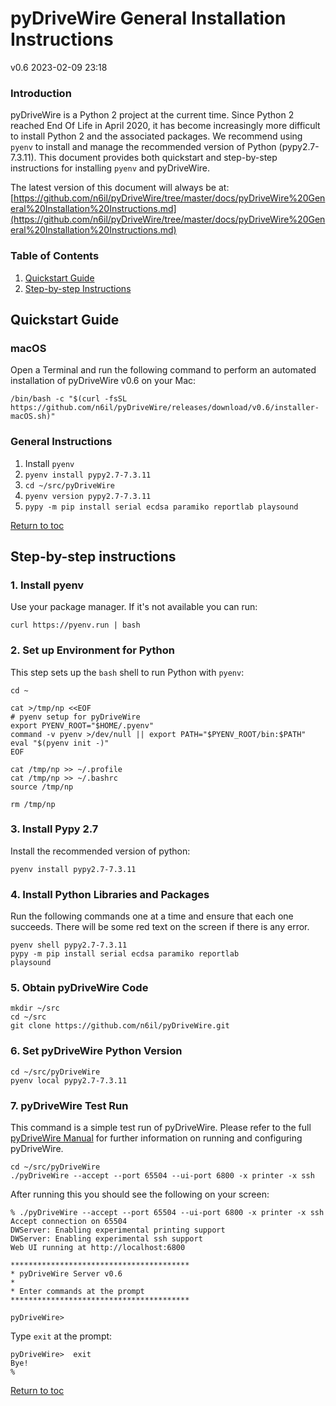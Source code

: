 # pyDriveWire General Installation Instructions

v0.6 2023-02-09 23:18

### Introduction

pyDriveWire is a Python 2 project at the current time.  Since Python 2 reached End Of Life in April 2020, it has become increasingly more difficult to install Python 2 and the associated packages.  We recommend using `pyenv` to install and manage the recommended version of Python (pypy2.7-7.3.11).  This document provides both quickstart and step-by-step instructions for installing `pyenv` and pyDriveWire. 

The latest version of this document will always be at: [https://github.com/n6il/pyDriveWire/tree/master/docs/pyDriveWire%20General%20Installation%20Instructions.md](https://github.com/n6il/pyDriveWire/tree/master/docs/pyDriveWire%20General%20Installation%20Instructions.md)

### <a name="toc">Table of Contents<toc></a>

1. [Quickstart Guide](#quickstart)
2. [Step-by-step Instructions](#steps)

## <a name="quickstart">Quickstart Guide</a>

### macOS
Open a Terminal and run the following command to perform an automated installation of pyDriveWire v0.6 on your Mac:

```
/bin/bash -c "$(curl -fsSL https://github.com/n6il/pyDriveWire/releases/download/v0.6/installer-macOS.sh)"
```

### General Instructions

1. Install `pyenv`
2. `pyenv install pypy2.7-7.3.11`
3. `cd ~/src/pyDriveWire`
4. `pyenv version pypy2.7-7.3.11`
5. `pypy -m pip install serial ecdsa paramiko reportlab playsound`


[Return to toc](#toc)

## <a name="steps">Step-by-step instructions</a>
### 1. Install pyenv

Use your package manager.  If it's not available you can run:

    curl https://pyenv.run | bash

### 2. Set up Environment for Python

This step sets up the `bash` shell to run Python with `pyenv`:

    cd ~
    
    cat >/tmp/np <<EOF
    # pyenv setup for pyDriveWire
    export PYENV_ROOT="$HOME/.pyenv"
    command -v pyenv >/dev/null || export PATH="$PYENV_ROOT/bin:$PATH"
    eval "$(pyenv init -)"
    EOF
     
    cat /tmp/np >> ~/.profile
    cat /tmp/np >> ~/.bashrc
    source /tmp/np
     
    rm /tmp/np

### 3. Install Pypy 2.7

Install the recommended version of python:

    pyenv install pypy2.7-7.3.11
     
### 4. Install Python Libraries and Packages

Run the following commands one at a time and ensure that each one succeeds.  There will be some red text on the screen if there is any error.

    pyenv shell pypy2.7-7.3.11 
    pypy -m pip install serial ecdsa paramiko reportlab 
    playsound 

### 5. Obtain pyDriveWire Code

    mkdir ~/src
    cd ~/src
    git clone https://github.com/n6il/pyDriveWire.git

### 6. Set pyDriveWire Python Version

    cd ~/src/pyDriveWire
    pyenv local pypy2.7-7.3.11
 
### 7. pyDriveWire Test Run

This command is a simple test run of pyDriveWire.  Please refer to the full [pyDriveWire Manual](https://github.com/n6il/pyDriveWire/blob/master/docs/The%20pyDriveWire%20Manual.md) for further information on running and configuring pyDriveWire.

    cd ~/src/pyDriveWire
    ./pyDriveWire --accept --port 65504 --ui-port 6800 -x printer -x ssh
    
 After running this you should see the following on your screen:
 
    % ./pyDriveWire --accept --port 65504 --ui-port 6800 -x printer -x ssh
    Accept connection on 65504
    DWServer: Enabling experimental printing support
    DWServer: Enabling experimental ssh support
    Web UI running at http://localhost:6800
    
    ****************************************
    * pyDriveWire Server v0.6
    *
    * Enter commands at the prompt
    ****************************************
    
    pyDriveWire>   
    
 Type `exit` at the prompt:
 
    pyDriveWire>  exit
    Bye!
    %

[Return to toc](#toc)